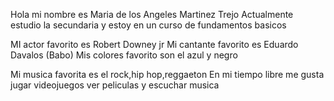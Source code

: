 Hola mi nombre es Maria de los Angeles Martinez Trejo
Actualmente estudio la secundaria y estoy en un curso de fundamentos basicos

MI actor favorito es Robert Downey jr
Mi cantante favorito es Eduardo Davalos (Babo)
Mis colores favorito son el azul y negro

Mi musica favorita es el rock,hip hop,reggaeton
En mi tiempo libre me gusta jugar videojuegos ver peliculas y escuchar musica

<!--
**Martinez-Ang/MARTINEZ-ANG** is a ✨ _special_ ✨ repository because its `README.md` (this file) appears on your GitHub profile.

Here are some ideas to get you 

- 🔭 I’m currently working on ...
- 🌱 I’m currently learning ...
- 👯 I’m looking to collaborate on ...
- 🤔 I’m looking for help with ...
- 💬 Ask me about ...
- 📫 How to reach me: ...
- 😄 Pronouns: ...
- ⚡ Fun fact: ...
-->
